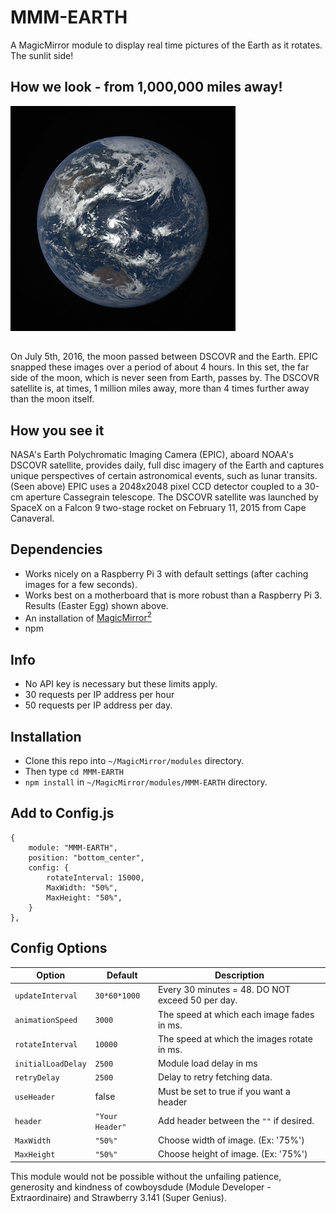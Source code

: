 # MMM-EARTH

A MagicMirror module to display real time pictures of the Earth as it rotates. The sunlit side!

## How we look - from 1,000,000 miles away!

![](pix/7.gif)
##
On July 5th, 2016, the moon passed between DSCOVR and the Earth. EPIC snapped these images over a period of about 4 hours. In this set, the far side of the moon, which is never seen from Earth, passes by. The DSCOVR satellite is, at times, 1 million miles away, more than 4 times further away than the moon itself.


## How you see it

NASA's Earth Polychromatic Imaging Camera (EPIC), aboard NOAA's DSCOVR satellite, provides daily, full disc imagery of the Earth and captures unique perspectives of certain astronomical events, such as lunar transits. (Seen above) EPIC uses a 2048x2048 pixel CCD detector coupled to a 30-cm aperture Cassegrain telescope. The DSCOVR satellite was launched by SpaceX on a Falcon 9 two-stage rocket on February 11, 2015 from Cape Canaveral.



## Dependencies
* Works nicely on a Raspberry Pi 3 with default settings (after caching images for a few seconds).
* Works best on a motherboard that is more robust than a Raspberry Pi 3. Results (Easter Egg) shown above.
* An installation of [MagicMirror<sup>2</sup>](https://github.com/MichMich/MagicMirror)
* npm

## Info

* No API key is necessary but these limits apply.
* 30 requests per IP address per hour
* 50 requests per IP address per day.

## Installation

* Clone this repo into `~/MagicMirror/modules` directory.
* Then type `cd MMM-EARTH`
* `npm install` in `~/MagicMirror/modules/MMM-EARTH` directory.

## Add to Config.js

    {
        module: "MMM-EARTH",
        position: "bottom_center",
        config: {
            rotateInterval: 15000,
            MaxWidth: "50%",
            MaxHeight: "50%",
        }
    },

## Config Options

| **Option** | **Default** | **Description** |
| --- | --- | --- |
| `updateInterval` | `30*60*1000` | Every 30 minutes = 48. DO NOT exceed 50 per day. |
| `animationSpeed` | `3000` | The speed at which each image fades in ms. |
| `rotateInterval` | `10000` | The speed at which the images rotate in ms. |
| `initialLoadDelay` | `2500` | Module load delay in ms |
| `retryDelay` | `2500`  |Delay to retry fetching data. |
| `useHeader` | false | Must be set to true if you want a header |
| `header` | `"Your Header"` | Add header between the `""` if desired. |
| `MaxWidth` | `"50%"`|  Choose width of image. (Ex: '75%') |
| `MaxHeight` | `"50%"` | Choose height of image. (Ex: '75%') |

This module would not be possible without the unfailing patience, generosity and kindness of 
cowboysdude (Module Developer - Extraordinaire) and Strawberry 3.141 (Super Genius).
